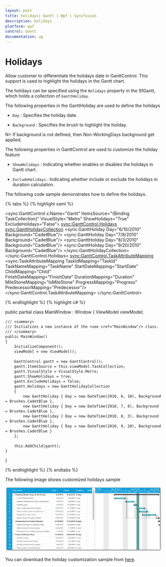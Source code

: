 ```yaml
---
layout: post
title: holidays| Gantt | Wpf | Syncfusion
description: holidays
platform: wpf
control: Gantt
documentation: ug
---
```


# Holidays

Allow customer to differentiate the holidays date in GanttControl. This support is used to highlight the holidays in the Gantt chart.

The holidays can be specified using the `Holidays` property in the SfGantt, which holds a collection of `GanttHoliday`.

The following properties in the GanttHoliday are used to define the holidays

* `Day` : Specifies the holiday date.

* `Background` : Specifies the brush to highlight the holiday.

N> If background is not defined, then Non-WorkingDays background get applied.

The following properties in GanttControl are used to customize the holiday feature

* `ShowHolidays` : Indicating whether enables or disables the holidays in Gantt chart.

* `ExcludeHolidays` : Indicating whether include or exclude the holidays in duration calculation.

The following code sample demonstrates how to define the holidays.

{% tabs %}
{% highlight xaml  %}

<!--  GanttControl Information  -->
<sync:GanttControl x:Name="Gantt"
                   ItemsSource="{Binding TaskCollection}"
                   VisualStyle="Metro"
                   ShowHolidays="True"
                   ExcludeHolidays="False">
    <sync:GanttControl.Holidays>
        <sync:GanttHolidayCollection>
            <sync:GanttHoliday Day="6/10/2010" Background="CadetBlue"/>
            <sync:GanttHoliday Day="7/8/2010" Background="CadetBlue"/>
            <sync:GanttHoliday Day="8/3/2010" Background="CadetBlue"/>
            <sync:GanttHoliday Day="9/20/2010" Background="CadetBlue"/>
        </sync:GanttHolidayCollection>
    </sync:GanttControl.Holidays>
    <sync:GanttControl.TaskAttributeMapping>
        <sync:TaskAttributeMapping  TaskIdMapping="TaskId"
                                    TaskNameMapping="TaskName"
                                    StartDateMapping="StartDate" 
                                    ChildMapping="Child"               
                                    FinishDateMapping="FinishDate"
                                    DurationMapping="Duration" 
                                    MileStoneMapping="IsMileStone"
                                    ProgressMapping="Progress"
                                    PredecessorMapping="Predecessor"/>
    </sync:GanttControl.TaskAttributeMapping>
</sync:GanttControl>

{% endhighlight  %}
{% highlight c# %}

public partial class MainWindow : Window
{
    ViewModel viewModel;

    /// <summary>
    /// Initializes a new instance of the <see cref="MainWindow"/> class.
    /// </summary>
    public MainWindow()
    {
        InitializeComponent();
        viewModel = new ViewModel();

        GanttControl gantt = new GanttControl();
        gantt.ItemsSource = this.viewModel.TaskCollection;
        gantt.VisualStyle = VisualStyle.Metro;
        gantt.ShowHolidays = true;
        gantt.ExcludeHolidays = false;
        gantt.Holidays = new GanttHolidayCollection
        {
            new GanttHoliday { Day = new DateTime(2010, 6, 10), Background = Brushes.CadetBlue },
            new GanttHoliday { Day = new DateTime(2010, 7, 8), Background = Brushes.CadetBlue },
            new GanttHoliday { Day = new DateTime(2010, 8, 3), Background = Brushes.CadetBlue },
            new GanttHoliday { Day = new DateTime(2010, 9, 20), Background = Brushes.CadetBlue }
        };

        this.AddChild(gantt);
    }
}

{% endhighlight %}
{% endtabs %}

The following image shows customized holidays sample

![Holiday customization sample](Holiday-Customization_images/Holiday-Customization_images_img1.png)


You can download the holiday customization sample from [here](https://github.com/SyncfusionExamples/WPF-Gantt-holiday-customization-).